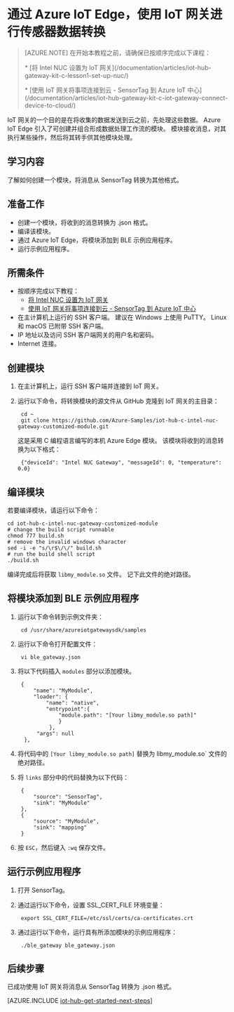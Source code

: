 <properties
    pageTitle="通过 Azure IoT Edge 在 IoT 网关上进行数据转换 | Azure"
    description="通过 Azure IoT Edge 的自定义模块，使用 IoT 网关转换传感器数据的格式。"
    services="iot-hub"
    documentationcenter=""
    author="shizn"
    manager="timtl"
    tags=""
    keywords="iot 网关数据转换, iot 网关数据转换" />
<tags
    ms.assetid="75f2573d-500b-4405-bff7-61021c4c3500"
    ms.service="iot-hub"
    ms.devlang="c"
    ms.topic="article"
    ms.tgt_pltfrm="na"
    ms.workload="na"
    ms.date="04/07/2017"
    wacn.date="06/05/2017"
    ms.author="v-yiso"
    ms.translationtype="Human Translation"
    ms.sourcegitcommit="08618ee31568db24eba7a7d9a5fc3b079cf34577"
    ms.openlocfilehash="2a8e177db676c6ab6f1cc37367ca92d7ef56c1e2"
    ms.contentlocale="zh-cn"
    ms.lasthandoff="05/26/2017" />

# <a name="use-iot-gateway-for-sensor-data-transformation-with-azure-iot-edge"></a>通过 Azure IoT Edge，使用 IoT 网关进行传感器数据转换

> [AZURE.NOTE]
> 在开始本教程之前，请确保已按顺序完成以下课程：
> <p>* [将 Intel NUC 设置为 IoT 网关](/documentation/articles/iot-hub-gateway-kit-c-lesson1-set-up-nuc/)
> <p>* [使用 IoT 网关将事项连接到云 - SensorTag 到 Azure IoT 中心](/documentation/articles/iot-hub-gateway-kit-c-iot-gateway-connect-device-to-cloud/)

IoT 网关的一个目的是在将收集的数据发送到云之前，先处理这些数据。 Azure IoT Edge 引入了可创建并组合形成数据处理工作流的模块。 模块接收消息，对其执行某些操作，然后将其转手供其他模块处理。

## <a name="what-you-learn"></a>学习内容

了解如何创建一个模块，将消息从 SensorTag 转换为其他格式。

## <a name="what-you-do"></a>准备工作

* 创建一个模块，将收到的消息转换为 .json 格式。
* 编译该模块。
* 通过 Azure IoT Edge，将模块添加到 BLE 示例应用程序。
* 运行示例应用程序。

## <a name="what-you-need"></a>所需条件

* 按顺序完成以下教程：
  * [将 Intel NUC 设置为 IoT 网关](/documentation/articles/iot-hub-gateway-kit-c-lesson1-set-up-nuc/)
  * [使用 IoT 网关将事项连接到云 - SensorTag 到 Azure IoT 中心](/documentation/articles/iot-hub-gateway-kit-c-iot-gateway-connect-device-to-cloud/)
* 在主计算机上运行的 SSH 客户端。 建议在 Windows 上使用 PuTTY。 Linux 和 macOS 已附带 SSH 客户端。
* IP 地址以及访问 SSH 客户端网关的用户名和密码。
* Internet 连接。

## <a name="create-a-module"></a>创建模块

1. 在主计算机上，运行 SSH 客户端并连接到 IoT 网关。
1. 运行以下命令，将转换模块的源文件从 GitHub 克隆到 IoT 网关的主目录：

        cd ~
        git clone https://github.com/Azure-Samples/iot-hub-c-intel-nuc-gateway-customized-module.git

   这是采用 C 编程语言编写的本机 Azure Edge 模块。 该模块将收到的消息转换为以下格式：

        {"deviceId": "Intel NUC Gateway", "messageId": 0, "temperature": 0.0}

## <a name="compile-the-module"></a>编译模块

若要编译模块，请运行以下命令：

    cd iot-hub-c-intel-nuc-gateway-customized-module
    # change the build script runnable
    chmod 777 build.sh
    # remove the invalid windows character
    sed -i -e "s/\r$\/\/" build.sh
    # run the build shell script
    ./build.sh

编译完成后将获取 `libmy_module.so` 文件。 记下此文件的绝对路径。

## <a name="add-the-module-to-the-ble-sample-application"></a>将模块添加到 BLE 示例应用程序

1. 运行以下命令转到示例文件夹：

        cd /usr/share/azureiotgatewaysdk/samples

1. 运行以下命令打开配置文件：

        vi ble_gateway.json

1. 将以下代码插入 `modules` 部分以添加模块。

        {
            "name": "MyModule",
            "loader": {
                "name": "native",
                "entrypoint":{
                    "module.path": "[Your libmy_module.so path]"
                    }
                 },
             "args": null
         },

1. 将代码中的 `[Your libmy_module.so path]` 替换为 libmy_module.so` 文件的绝对路径。
1. 将 `links` 部分中的代码替换为以下代码：

        {
            "source": "SensorTag",
            "sink": "MyModule"
        },
        {
            "source": "MyModule",
            "sink": "mapping"
        }

1. 按 `ESC`，然后键入 `:wq` 保存文件。

## <a name="run-the-sample-application"></a>运行示例应用程序

1. 打开 SensorTag。
1. 通过运行以下命令，设置 SSL_CERT_FILE 环境变量：

        export SSL_CERT_FILE=/etc/ssl/certs/ca-certificates.crt

1. 通过运行以下命令，运行具有所添加模块的示例应用程序：

        ./ble_gateway ble_gateway.json

## <a name="next-steps"></a>后续步骤

已成功使用 IoT 网关将消息从 SensorTag 转换为 .json 格式。

[AZURE.INCLUDE [iot-hub-get-started-next-steps](../../includes/iot-hub-get-started-next-steps.md)]